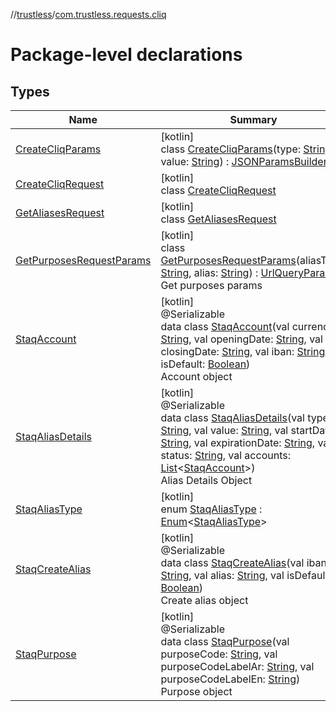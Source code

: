 //[trustless](../../index.md)/[com.trustless.requests.cliq](index.md)

# Package-level declarations

## Types

| Name | Summary |
|---|---|
| [CreateCliqParams](-create-cliq-params/index.md) | [kotlin]<br>class [CreateCliqParams](-create-cliq-params/index.md)(type: [String](https://kotlinlang.org/api/latest/jvm/stdlib/kotlin/-string/index.html), value: [String](https://kotlinlang.org/api/latest/jvm/stdlib/kotlin/-string/index.html)) : [JSONParamsBuilder](../com.trustless.params/-j-s-o-n-params-builder/index.md) |
| [CreateCliqRequest](-create-cliq-request/index.md) | [kotlin]<br>class [CreateCliqRequest](-create-cliq-request/index.md) |
| [GetAliasesRequest](-get-aliases-request/index.md) | [kotlin]<br>class [GetAliasesRequest](-get-aliases-request/index.md) |
| [GetPurposesRequestParams](-get-purposes-request-params/index.md) | [kotlin]<br>class [GetPurposesRequestParams](-get-purposes-request-params/index.md)(aliasType: [String](https://kotlinlang.org/api/latest/jvm/stdlib/kotlin/-string/index.html), alias: [String](https://kotlinlang.org/api/latest/jvm/stdlib/kotlin/-string/index.html)) : [UrlQueryParams](../com.trustless.queryParams/-url-query-params/index.md)<br>Get purposes params |
| [StaqAccount](-staq-account/index.md) | [kotlin]<br>@Serializable<br>data class [StaqAccount](-staq-account/index.md)(val currency: [String](https://kotlinlang.org/api/latest/jvm/stdlib/kotlin/-string/index.html), val openingDate: [String](https://kotlinlang.org/api/latest/jvm/stdlib/kotlin/-string/index.html), val closingDate: [String](https://kotlinlang.org/api/latest/jvm/stdlib/kotlin/-string/index.html), val iban: [String](https://kotlinlang.org/api/latest/jvm/stdlib/kotlin/-string/index.html), val isDefault: [Boolean](https://kotlinlang.org/api/latest/jvm/stdlib/kotlin/-boolean/index.html))<br>Account object |
| [StaqAliasDetails](-staq-alias-details/index.md) | [kotlin]<br>@Serializable<br>data class [StaqAliasDetails](-staq-alias-details/index.md)(val type: [String](https://kotlinlang.org/api/latest/jvm/stdlib/kotlin/-string/index.html), val value: [String](https://kotlinlang.org/api/latest/jvm/stdlib/kotlin/-string/index.html), val startDate: [String](https://kotlinlang.org/api/latest/jvm/stdlib/kotlin/-string/index.html), val expirationDate: [String](https://kotlinlang.org/api/latest/jvm/stdlib/kotlin/-string/index.html), val status: [String](https://kotlinlang.org/api/latest/jvm/stdlib/kotlin/-string/index.html), val accounts: [List](https://kotlinlang.org/api/latest/jvm/stdlib/kotlin.collections/-list/index.html)&lt;[StaqAccount](-staq-account/index.md)&gt;)<br>Alias Details Object |
| [StaqAliasType](-staq-alias-type/index.md) | [kotlin]<br>enum [StaqAliasType](-staq-alias-type/index.md) : [Enum](https://kotlinlang.org/api/latest/jvm/stdlib/kotlin/-enum/index.html)&lt;[StaqAliasType](-staq-alias-type/index.md)&gt; |
| [StaqCreateAlias](-staq-create-alias/index.md) | [kotlin]<br>@Serializable<br>data class [StaqCreateAlias](-staq-create-alias/index.md)(val iban: [String](https://kotlinlang.org/api/latest/jvm/stdlib/kotlin/-string/index.html), val alias: [String](https://kotlinlang.org/api/latest/jvm/stdlib/kotlin/-string/index.html), val isDefault: [Boolean](https://kotlinlang.org/api/latest/jvm/stdlib/kotlin/-boolean/index.html))<br>Create alias object |
| [StaqPurpose](-staq-purpose/index.md) | [kotlin]<br>@Serializable<br>data class [StaqPurpose](-staq-purpose/index.md)(val purposeCode: [String](https://kotlinlang.org/api/latest/jvm/stdlib/kotlin/-string/index.html), val purposeCodeLabelAr: [String](https://kotlinlang.org/api/latest/jvm/stdlib/kotlin/-string/index.html), val purposeCodeLabelEn: [String](https://kotlinlang.org/api/latest/jvm/stdlib/kotlin/-string/index.html))<br>Purpose object |
